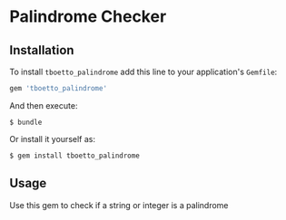 # Palindrome Checker

## Installation

To install `tboetto_palindrome` add this line to your application's `Gemfile`:

```ruby
gem 'tboetto_palindrome'
```

And then execute:

    $ bundle

Or install it yourself as:

    $ gem install tboetto_palindrome

## Usage

Use this gem to check if a string or integer is a palindrome
